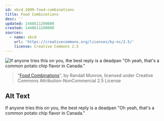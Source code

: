 ```yaml
---
id: xkcd.1609-food-combinations
title: Food Combinations
desc: ''
updated: 1448611200000
created: 1448611200000
sources:
  - name: xkcd
    url: 'https://creativecommons.org/licenses/by-nc/2.5/'
    license: Creative Commons 2.5
---
```

![If anyone tries this on you, the best reply is a deadpan "Oh yeah, that's a common potato chip flavor in Canada."](https://imgs.xkcd.com/comics/food_combinations.png)
> "[Food Combinations](https://xkcd.com/1609/)", by Randall Munroe, licensed under Creative Commons Attribution-NonCommercial 2.5 License

## Alt Text
If anyone tries this on you, the best reply is a deadpan "Oh yeah, that's a common potato chip flavor in Canada."
